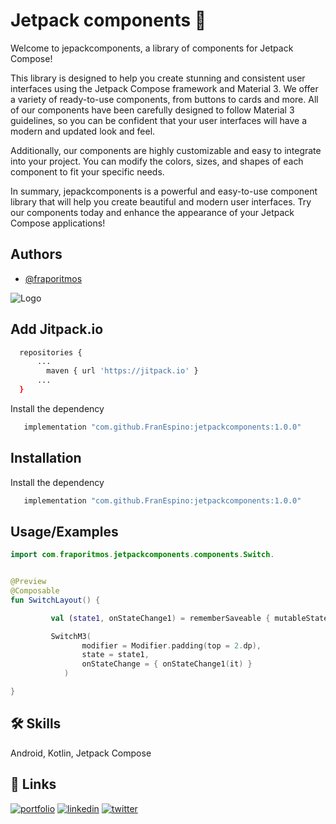 
# Jetpack components 🧩

Welcome to jepackcomponents, a library of components for Jetpack Compose!

This library is designed to help you create stunning and consistent user interfaces using the Jetpack Compose framework and Material 3. We offer a variety of ready-to-use components, from buttons to cards and more. All of our components have been carefully designed to follow Material 3 guidelines, so you can be confident that your user interfaces will have a modern and updated look and feel.

Additionally, our components are highly customizable and easy to integrate into your project. You can modify the colors, sizes, and shapes of each component to fit your specific needs.

In summary, jepackcomponents is a powerful and easy-to-use component library that will help you create beautiful and modern user interfaces. Try our components today and enhance the appearance of your Jetpack Compose applications!








## Authors

- [@fraporitmos](https://www.github.com/franespino)



![Logo](https://res.cloudinary.com/frapoteam/image/upload/v1680450986/demo_v6x37v.gif)


## Add Jitpack.io

```bash   
  repositories {
      ...
        maven { url 'https://jitpack.io' }
      ...
  }
```
Install the dependency

```bash
   implementation "com.github.FranEspino:jetpackcomponents:1.0.0"
```

## Installation

Install the dependency

```bash
   implementation "com.github.FranEspino:jetpackcomponents:1.0.0"
```
    
## Usage/Examples

```kotlin
import com.fraporitmos.jetpackcomponents.components.Switch.


@Preview
@Composable
fun SwitchLayout() {

         val (state1, onStateChange1) = rememberSaveable { mutableStateOf(true) }

         SwitchM3(
                modifier = Modifier.padding(top = 2.dp),
                state = state1,
                onStateChange = { onStateChange1(it) }
            )

}
```

## 🛠 Skills
Android, Kotlin, Jetpack Compose


## 🔗 Links
[![portfolio](https://img.shields.io/badge/my_portfolio-000?style=for-the-badge&logo=ko-fi&logoColor=white)](https://fraporitmos.com/)
[![linkedin](https://img.shields.io/badge/linkedin-0A66C2?style=for-the-badge&logo=linkedin&logoColor=white)](https://www.linkedin.com/in/franespino)
[![twitter](https://img.shields.io/badge/twitter-1DA1F2?style=for-the-badge&logo=twitter&logoColor=white)](https://twitter.com/fraporitmos)

